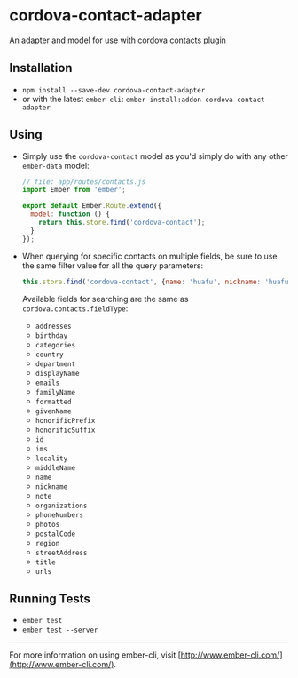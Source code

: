# cordova-contact-adapter

An adapter and model for use with cordova contacts plugin

## Installation

* `npm install --save-dev cordova-contact-adapter`
* or with the latest `ember-cli`: `ember install:addon cordova-contact-adapter`

## Using

* Simply use the `cordova-contact` model as you'd simply do with any other `ember-data` model:

    ```js
    // file: app/routes/contacts.js
    import Ember from 'ember';

    export default Ember.Route.extend({
      model: function () {
        return this.store.find('cordova-contact');
      }
    });
    ```

* When querying for specific contacts on multiple fields, be sure to use the same filter value for all the query parameters:

    ```js
    this.store.find('cordova-contact', {name: 'huafu', nickname: 'huafu', displayName: 'huafu'});
    ```

    Available fields for searching are the same as `cordova.contacts.fieldType`:
    - `addresses`
    - `birthday`
    - `categories`
    - `country`
    - `department`
    - `displayName`
    - `emails`
    - `familyName`
    - `formatted`
    - `givenName`
    - `honorificPrefix`
    - `honorificSuffix`
    - `id`
    - `ims`
    - `locality`
    - `middleName`
    - `name`
    - `nickname`
    - `note`
    - `organizations`
    - `phoneNumbers`
    - `photos`
    - `postalCode`
    - `region`
    - `streetAddress`
    - `title`
    - `urls`

## Running Tests

* `ember test`
* `ember test --server`



---
For more information on using ember-cli, visit [http://www.ember-cli.com/](http://www.ember-cli.com/).
